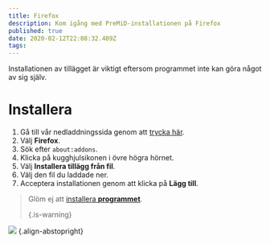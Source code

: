 ```yaml
---
title: Firefox
description: Kom igång med PreMiD-installationen på Firefox
published: true
date: 2020-02-12T22:08:32.409Z
tags:
---
```


Installationen av tillägget är viktigt eftersom programmet inte kan göra något av sig själv.

# Installera
1. Gå till vår nedladdningssida genom att [trycka här](https://premid.app/downloads).
2. Välj **Firefox**.
3. Sök efter `about:addons`.
4. Klicka på kugghjulsikonen i övre högra hörnet.
5. Välj **Installera tillägg från fil**.
6. Välj den fil du laddade ner.
7. Acceptera installationen genom att klicka på **Lägg till**.

> Glöm ej att [installera **programmet**](/install). 
> 
> {.is-warning}

![](https://img.icons8.com/color/2x/firefox.png) {.align-abstopright}